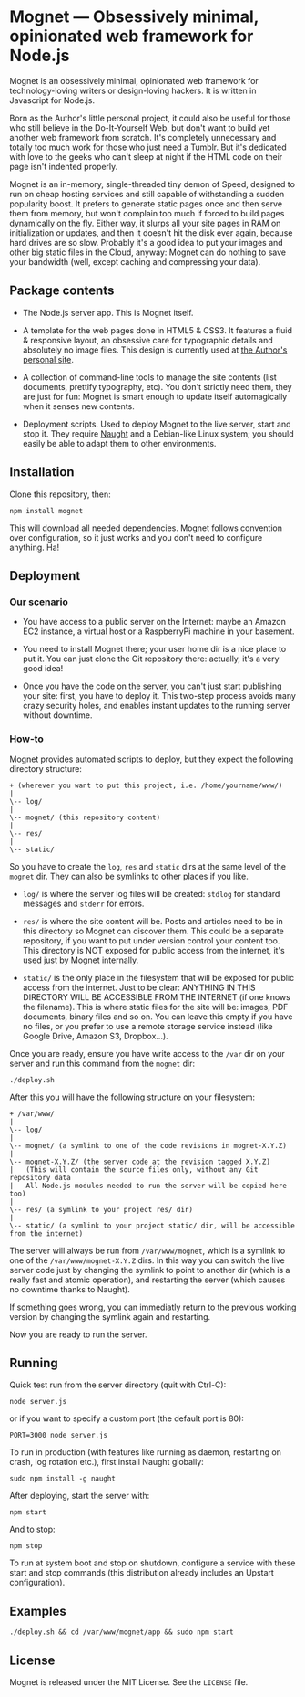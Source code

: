 # Mognet — Obsessively minimal, opinionated web framework for Node.js

Mognet is an obsessively minimal, opinionated web framework for technology-loving writers or design-loving hackers. It is written in Javascript for Node.js.

Born as the Author's little personal project, it could also be useful for those who still believe in the Do-It-Yourself Web, but don't want to build yet another web framework from scratch. It's completely unnecessary and totally too much work for those who just need a Tumblr. But it's dedicated with love to the geeks who can't sleep at night if the HTML code on their page isn't indented properly.

Mognet is an in-memory, single-threaded tiny demon of Speed, designed to run on cheap hosting services and still capable of withstanding a sudden popularity boost. It prefers to generate static pages once and then serve them from memory, but won't complain too much if forced to build pages dynamically on the fly. Either way, it slurps all your site pages in RAM on initialization or updates, and then it doesn't hit the disk ever again, because hard drives are so slow. Probably it's a good idea to put your images and other big static files in the Cloud, anyway: Mognet can do nothing to save your bandwidth (well, except caching and compressing your data).


## Package contents

- The Node.js server app. This is Mognet itself.

- A template for the web pages done in HTML5 & CSS3. It features a fluid & responsive layout, an obsessive care for typographic details and absolutely no image files. This design is currently used at [the Author's personal site](http://ps.info).

- A collection of command-line tools to manage the site contents (list documents, prettify typography, etc). You don't strictly need them, they are just for fun: Mognet is smart enough to update itself automagically when it senses new contents.

- Deployment scripts. Used to deploy Mognet to the live server, start and stop it. They require [Naught](https://github.com/indabamusic/naught) and a Debian-like Linux system; you should easily be able to adapt them to other environments.


## Installation

Clone this repository, then:

    npm install mognet

This will download all needed dependencies. Mognet follows convention over configuration, so it just works and you don't need to configure anything. Ha!


## Deployment

### Our scenario

- You have access to a public server on the Internet: maybe an Amazon EC2 instance, a virtual host or a RaspberryPi machine in your basement.

- You need to install Mognet there; your user home dir is a nice place to put it. You can just clone the Git repository there: actually, it's a very good idea!

- Once you have the code on the server, you can't just start publishing your site: first, you have to deploy it. This two-step process avoids many crazy security holes, and enables instant updates to the running server without downtime.

### How-to

Mognet provides automated scripts to deploy, but they expect the following directory structure:

    + (wherever you want to put this project, i.e. /home/yourname/www/)
    |
    \-- log/
    |
    \-- mognet/ (this repository content)
    |
    \-- res/
    |
    \-- static/

So you have to create the ``log``, ``res`` and ``static`` dirs at the same level of the ``mognet`` dir. They can also be symlinks to other places if you like.

- ``log/`` is where the server log files will be created: ``stdlog`` for standard messages and ``stderr`` for errors.

- ``res/`` is where the site content will be. Posts and articles need to be in this directory so Mognet can discover them. This could be a separate repository, if you want to put under version control your content too. This directory is NOT exposed for public access from the internet, it's used just by Mognet internally.

- ``static/`` is the only place in the filesystem that will be exposed for public access from the internet. Just to be clear: ANYTHING IN THIS DIRECTORY WILL BE ACCESSIBLE FROM THE INTERNET (if one knows the filename). This is where static files for the site will be: images, PDF documents, binary files and so on. You can leave this empty if you have no files, or you prefer to use a remote storage service instead (like Google Drive, Amazon S3, Dropbox...).

Once you are ready, ensure you have write access to the ``/var`` dir on your server and run this command from the ``mognet`` dir:

    ./deploy.sh

After this you will have the following structure on your filesystem:

    + /var/www/
    |
    \-- log/
    |
    \-- mognet/ (a symlink to one of the code revisions in mognet-X.Y.Z)
    |
    \-- mognet-X.Y.Z/ (the server code at the revision tagged X.Y.Z)
    |   (This will contain the source files only, without any Git repository data
    |   All Node.js modules needed to run the server will be copied here too)
    |
    \-- res/ (a symlink to your project res/ dir)
    |
    \-- static/ (a symlink to your project static/ dir, will be accessible from the internet)

The server will always be run from ``/var/www/mognet``, which is a symlink to one of the ``/var/www/mognet-X.Y.Z`` dirs. In this way you can switch the live server code just by changing the symlink to point to another dir (which is a really fast and atomic operation), and restarting the server (which causes no downtime thanks to Naught).

If something goes wrong, you can immediatly return to the previous working version by changing the symlink again and restarting.

Now you are ready to run the server.


## Running

Quick test run from the server directory (quit with Ctrl-C):

    node server.js

or if you want to specify a custom port (the default port is 80):

    PORT=3000 node server.js

To run in production (with features like running as daemon, restarting on crash, log rotation etc.), first install Naught globally:

    sudo npm install -g naught

After deploying, start the server with:

    npm start

And to stop:

    npm stop

To run at system boot and stop on shutdown, configure a service with these start and stop commands (this distribution already includes an Upstart configuration).


## Examples

    ./deploy.sh && cd /var/www/mognet/app && sudo npm start


## License

Mognet is released under the MIT License. See the ``LICENSE`` file.
